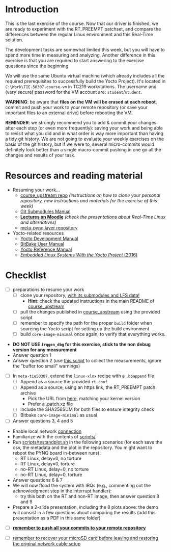 # Introduction

This is the last exercise of the course. Now that our driver is finished, we are ready to experiment with the RT_PREEMPT patchset, and compare the differences between the regular Linux environment and this Real-Time solution.

The development tasks are somewhat limited this week, but you will have to spend more time in measuring and analyzing.
Another difference in this exercise is that you are required to start answering to the exercise questions since the beginning.

We will use the same Ubuntu virtual machine (which already includes all the required prerequisites to successfully build the Yocto Project).
It's located in `C:\Work\TIE-50307-course-vm` in TC219 workstations.
The username and (very secure) password for the VM account are: `student`/`student`.

**WARNING**: be aware that **files on the VM will be erased at each reboot**, commit and push your work to your remote repository (or save your important files to an external drive) before rebooting the VM.

**REMINDER**: we strongly recommend you to add & commit your changes after each step (or even more frequently): saving your work and being able to revisit what you did and in what order is way more important than having a tidy git history. We are not going to evaluate your weekly exercises on the basis of the git history, but if we were to, several micro-commits would definitely look better than a single macro-commit pushing in one go all the changes and results of your task.

# Resources and reading material

- Resuming your work...
  - [course_upstream repo][course_upstream] *(instructions on how to clone your personal repository, new instructions and materials for the exercise of this week)*
  - [Git Submodules Manual][Git_Submodules]
  - [**Lectures on Moodle**][moodle.COMP.CE.460] *(check the presentations about Real-Time Linux and alternatives)*
  - [meta-pynq layer repository][meta-pynq]
- Yocto-related resources
  - [Yocto Development Manual][YoctoDEVMAN:cha4]
  - [BitBake User Manual][bitbakeUSRMAN]
  - [Yocto Reference Manual][YoctoREFMAN]
  - [*Embedded Linux Systems With the Yocto Project* (2016)][book:YOCTO:2016]

# Checklist

- [ ] preparations to resume your work
  - [ ] clone your repository, <u>with its submodules and LFS data!</u>
    - **Hint**: check the updated instructions in the main README of [course_upstream]
  - [ ] pull the changes published in [course_upstream] using the provided script
  - [ ] remember to specify the path for the proper `build` folder when sourcing the Yocto script for setting up the build environment
  - [ ] build `core-image-minimal` once again, to verify that everything works.
- **DO NOT USE `irqgen_dbg` for this exercise, stick to the non debug version for any measurement**
- Answer question 1
- Answer question 2 (use [this script](../07/statistics_app/measuring.sh) to collect the measurements, ignore the "buffer too small" warnings)
- [ ] In `meta-tie50307`, extend the `linux-xlnx` recipe with a `.bbappend` file
  - [ ] Append as a source the provided `rt.conf`
  - [ ] Append as a source, using an https link, the RT_PREEMPT patch archive
    - Pick the URL from [here](https://mirrors.edge.kernel.org/pub/linux/kernel/projects/rt/), matching your kernel version
    - Prefer a .patch.xz file
  - [ ] Include the SHA256SUM for both files to ensure integrity check
  - [ ] Bitbake `core-image-minimal` as usual
- [ ] Answer questions 3, 4 and 5
- Enable local network [connection](lab_nic_setup.md)
- Familiarize with the contents of [scripts/](./scripts/)
- Run [scripts/testandplot.sh](scripts/testandplot.sh) in the following scenarios (for each save the csv, the metadata and the plot in the repository. You might want to reboot the PYNQ board in-between runs):
  - RT Linux, delay=0, no torture
  - RT Linux, delay=0, torture
  - no-RT Linux, delay=0, no torture
  - no-RT Linux, delay=0, torture
- Answer questions 6 & 7
- We will now flood the system with IRQs (e.g., commenting out the acknowledgment step in the interrupt handler):
  - try this both on the RT and non-RT image, then answer question 8 and 9
- Prepare a 2-slide presentation, including the 8 plots above: the demo will consist in a few questions about comparing the results (add this presentation as a PDF in this same folder)
- [ ] <u>**remember to push all your commits to your remote repository**</u>
- [ ] <u>remember to recover your microSD card before leaving and restoring the original network cable setup</u>


[course_upstream]: https://course-gitlab.tuni.fi/comp.ce.460-real-time-systems_2021-2022/course_upstream
[Git_Submodules]: https://git-scm.com/book/en/v2/Git-Tools-Submodules
[YoctoQS]: https://www.yoctoproject.org/docs/2.4.3/yocto-project-qs/yocto-project-qs.html
[moodle.COMP.CE.460]: https://moodle.tuni.fi/course/view.php?id=17828
[YoctoDEVMAN:cha4]: https://www.yoctoproject.org/docs/2.4.3/dev-manual/dev-manual.html#extendpoky
[YoctoREFMAN]: https://www.yoctoproject.org/docs/2.4.3/ref-manual/ref-manual.html
[YoctoKDEVMAN:sec2.10]: https://www.yoctoproject.org/docs/2.4.3/kernel-dev/kernel-dev.html#working-with-out-of-tree-modules
[bitbakeUSRMAN]: https://www.yoctoproject.org/docs/2.4.3/bitbake-user-manual/bitbake-user-manual.html
[PYNQ-Z1-REFMAN]: https://reference.digilentinc.com/_media/reference/programmable-logic/pynq-z1/pynq-rm.pdf
[meta-pynq]: https://course-gitlab.tuni.fi/comp.ce.460-real-time-systems_2021-2022/meta-pynq
[devtree-spec]: https://github.com/devicetree-org/devicetree-specification/releases/tag/v0.2
[man:3:errno]: http://man7.org/linux/man-pages/man3/errno.3.html
[book:LDDD:2017]: https://andor.tuni.fi/permalink/358FIN_TAMPO/1j3mh4m/alma9911130510505
[book:LDD3:2005]: https://andor.tuni.fi/permalink/358FIN_TAMPO/1kfmqvo/alma991068843520
[book:LKD:2010]: https://andor.tuni.fi/permalink/358FIN_TAMPO/1kfmqvo/alma9910687662305
[book:YOCTO:2016]: https://andor.tuni.fi/permalink/358FIN_TAMPO/1kfmqvo/alma9925685753059
[book:linux-insides]: https://0xax.gitbooks.io/linux-insides/content/index.html
[yocto-sdk-manual]: https://www.yoctoproject.org/docs/2.4.3/sdk-manual/sdk-manual.html
[sdk-archive]: ../../build/tmp/deploy/sdk/poky-glibc-x86_64-core-image-minimal-cortexa9hf-neon-toolchain-2.4.3.sh
